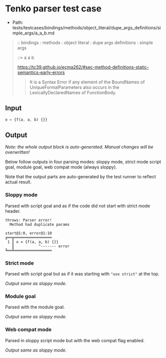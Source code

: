# Tenko parser test case

- Path: tests/testcases/bindings/methods/object_literal/dupe_args_definitions/simple_args/a_a_b.md

> :: bindings : methods : object literal : dupe args definitions : simple args
>
> ::> a a b
> 
> https://tc39.github.io/ecma262/#sec-method-definitions-static-semantics-early-errors
> 
> > It is a Syntax Error if any element of the BoundNames of UniqueFormalParameters also occurs in the LexicallyDeclaredNames of FunctionBody.

## Input

`````js
o = {f(a, a, b) {}}
`````

## Output

_Note: the whole output block is auto-generated. Manual changes will be overwritten!_

Below follow outputs in four parsing modes: sloppy mode, strict mode script goal, module goal, web compat mode (always sloppy).

Note that the output parts are auto-generated by the test runner to reflect actual result.

### Sloppy mode

Parsed with script goal and as if the code did not start with strict mode header.

`````
throws: Parser error!
  Method had duplicate params

start@1:0, error@1:10
╔══╦═════════════════
 1 ║ o = {f(a, a, b) {}}
   ║           ^------- error
╚══╩═════════════════

`````

### Strict mode

Parsed with script goal but as if it was starting with `"use strict"` at the top.

_Output same as sloppy mode._

### Module goal

Parsed with the module goal.

_Output same as sloppy mode._

### Web compat mode

Parsed in sloppy script mode but with the web compat flag enabled.

_Output same as sloppy mode._

